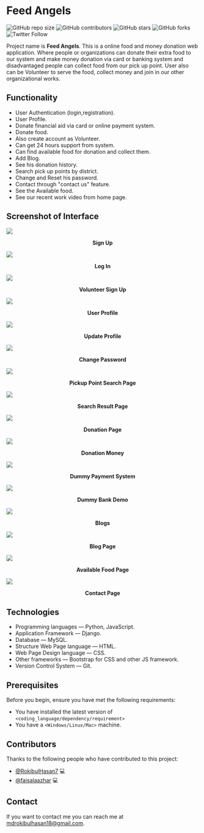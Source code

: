 # Feed Angels

![GitHub repo size](https://img.shields.io/github/repo-size/RokibulHasan7/FeedAngels3)
![GitHub contributors](https://img.shields.io/github/contributors/RokibulHasan7/FeedAngels3)
![GitHub stars](https://img.shields.io/github/stars/RokibulHasan7/FeedAngels3?style=social)
![GitHub forks](https://img.shields.io/github/forks/RokibulHasan7/FeedAngels3?style=social)
![Twitter Follow](https://img.shields.io/twitter/follow/rokibulhasan114?style=social)

Project name is **Feed Angels**. This is a online food and money donation web application. Where people or organizations can donate their extra food to our system and make money donation via card or banking system and disadvantaged people can collect food from our pick up point. User also can be Volunteer to serve the food, collect money and join in our other organizational works.


## Functionality

* User Authentication (login,registration).
* User Profile.
* Donate financial aid via card or online payment system.
* Donate food.
* Also create account as Volunteer.
* Can get 24 hours support from system.
* Can find available food for donation and collect them.
* Add Blog.
* See his donation history.
* Search pick up points by district.
* Change and Reset his password.
* Contact through "contact us" feature.
* See the Available food.
* See our recent work video from home page.



## Screenshot of Interface

<img src="https://github.com/RokibulHasan7/FeedAngels3/blob/master/interface/Screenshots/signUpPage.png">
<p align="center"><b>Sign Up</b></p>
<img src="https://github.com/RokibulHasan7/FeedAngels3/blob/master/interface/Screenshots/loginPage.png">
<p align="center"><b>Log In</b></p>
<img src="https://github.com/RokibulHasan7/FeedAngels3/blob/master/interface/Screenshots/volunteerSignUp.png">
<p align="center"><b>Volunteer Sign Up</b></p>
<img src="https://github.com/RokibulHasan7/FeedAngels3/blob/master/interface/Screenshots/UserProfile.png">
<p align="center"><b>User Profile</b></p>
<img src="https://github.com/RokibulHasan7/FeedAngels3/blob/master/interface/Screenshots/UpdateProfilePage.png">
<p align="center"><b>Update Profile</b></p>
<img src="https://github.com/RokibulHasan7/FeedAngels3/blob/master/interface/Screenshots/changePassword.png">
<p align="center"><b>Change Password</b></p>
<img src="https://github.com/RokibulHasan7/FeedAngels3/blob/master/interface/Screenshots/pickupPointSearchPage.png">
<p align="center"><b>Pickup Point Search Page</b></p>
<img src="https://github.com/RokibulHasan7/FeedAngels3/blob/master/interface/Screenshots/searchResultPage.png">
<p align="center"><b>Search Result Page</b></p>
<img src="https://github.com/RokibulHasan7/FeedAngels3/blob/master/interface/Screenshots/DonationPage.png">
<p align="center"><b>Donation Page</b></p>
<img src="https://github.com/RokibulHasan7/FeedAngels3/blob/master/interface/Screenshots/donateMoneyPortion.png">
<p align="center"><b>Donation Money</b></p>
<img src="https://github.com/RokibulHasan7/FeedAngels3/blob/master/interface/Screenshots/dummyPaymentsystem1.png">
<p align="center"><b>Dummy Payment System</b></p>
<img src="https://github.com/RokibulHasan7/FeedAngels3/blob/master/interface/Screenshots/dummyBankDemo.png">
<p align="center"><b>Dummy Bank Demo</b></p>
<img src="https://github.com/RokibulHasan7/FeedAngels3/blob/master/interface/Screenshots/Blog.jpeg">
<p align="center"><b>Blogs</b></p>
<img src="https://github.com/RokibulHasan7/FeedAngels3/blob/master/interface/Screenshots/BlogPage.jpeg">
<p align="center"><b>Blog Page</b></p>
<img src="https://github.com/RokibulHasan7/FeedAngels3/blob/master/interface/Screenshots/availableFoodPage.png">
<p align="center"><b>Available Food Page</b></p>
<img src="https://github.com/RokibulHasan7/FeedAngels3/blob/master/interface/Screenshots/contactUs.png">
<p align="center"><b>Contact Page</b></p>


## Technologies

* Programming languages — Python, JavaScript.
* Application Framework — Django. 
* Database — MySQL.
* Structure Web Page language — HTML.
* Web Page Design language — CSS.
* Other frameworks — Bootstrap for CSS and other JS framework.
* Version Control System — Git.


## Prerequisites

Before you begin, ensure you have met the following requirements:

* You have installed the latest version of `<coding_language/dependency/requirement>`
* You have a `<Windows/Linux/Mac>` machine.


## Contributors

Thanks to the following people who have contributed to this project:

* [@RokibulHasan7](https://github.com/RokibulHasan7) 💻 
* [@faisalaazhar](https://github.com/faisalaazhar) 💻 



## Contact

If you want to contact me you can reach me at <mdrokibulhasan18@gmail.com>.
